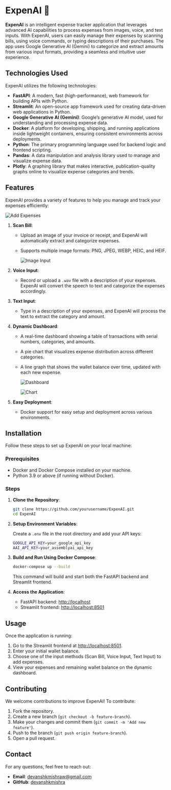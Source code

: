 # ExpenAI 💸

**ExpenAI** is an intelligent expense tracker application that leverages advanced AI capabilities to process expenses from images, voice, and text inputs. With ExpenAI, users can easily manage their expenses by scanning bills, using voice commands, or typing descriptions of their purchases. The app uses Google Generative AI (Gemini) to categorize and extract amounts from various input formats, providing a seamless and intuitive user experience.


## Technologies Used

ExpenAI utilizes the following technologies:

- **FastAPI**: A modern, fast (high-performance), web framework for building APIs with Python.
- **Streamlit**: An open-source app framework used for creating data-driven web applications in Python.
- **Google Generative AI (Gemini)**: Google’s generative AI model, used for understanding and processing expense data.
- **Docker**: A platform for developing, shipping, and running applications inside lightweight containers, ensuring consistent environments across deployments.
- **Python**: The primary programming language used for backend logic and frontend scripting.
- **Pandas**: A data manipulation and analysis library used to manage and visualize expense data.
- **Plotly**: A graphing library that makes interactive, publication-quality graphs online to visualize expense categories and trends.

## Features

ExpenAI provides a variety of features to help you manage and track your expenses efficiently:

![Add Expenses](https://i.imgur.com/J6baTvU.png "Add Expenses")

1. **Scan Bill**:
   - Upload an image of your invoice or receipt, and ExpenAI will automatically extract and categorize expenses.
   - Supports multiple image formats: PNG, JPEG, WEBP, HEIC, and HEIF.

     ![Image Input](https://i.imgur.com/m340vrV.png "Image Input")

2. **Voice Input**:
   - Record or upload a `.wav` file with a description of your expenses. ExpenAI will convert the speech to text and categorize the expenses accordingly.

3. **Text Input**:
   - Type in a description of your expenses, and ExpenAI will process the text to extract the category and amount.

4. **Dynamic Dashboard**:
   - A real-time dashboard showing a table of transactions with serial numbers, categories, and amounts.
   - A pie chart that visualizes expense distribution across different categories.
   - A line graph that shows the wallet balance over time, updated with each new expense.

     ![Dashboard](https://i.imgur.com/KKgGGvs.png "Dashboard")

     ![Chart](https://i.imgur.com/8sQbjYp.png "Chart")
     

5. **Easy Deployment**:
   - Docker support for easy setup and deployment across various environments.

## Installation

Follow these steps to set up ExpenAI on your local machine:

### Prerequisites

- Docker and Docker Compose installed on your machine.
- Python 3.9 or above (if running without Docker).

### Steps

1. **Clone the Repository**:

   ```bash
   git clone https://github.com/yourusername/ExpenAI.git
   cd ExpenAI
   ```

2. **Setup Environment Variables**:

   Create a `.env` file in the root directory and add your API keys:

   ```bash
   GOOGLE_API_KEY=your_google_api_key
   AAI_API_KEY=your_assemblyai_api_key
   ```

3. **Build and Run Using Docker Compose**:

   ```bash
   docker-compose up --build
   ```

   This command will build and start both the FastAPI backend and Streamlit frontend.

4. **Access the Application**:

   - FastAPI backend: [http://localhost](http://localhost)
   - Streamlit frontend: [http://localhost:8501](http://localhost:8501)

## Usage

Once the application is running:

1. Go to the Streamlit frontend at [http://localhost:8501](http://localhost:8501).
2. Enter your initial wallet balance.
3. Choose one of the input methods (Scan Bill, Voice Input, Text Input) to add expenses.
4. View your expenses and remaining wallet balance on the dynamic dashboard.

## Contributing

We welcome contributions to improve ExpenAI! To contribute:

1. Fork the repository.
2. Create a new branch (`git checkout -b feature-branch`).
3. Make your changes and commit them (`git commit -m 'Add new feature'`).
4. Push to the branch (`git push origin feature-branch`).
5. Open a pull request.

## Contact

For any questions, feel free to reach out:

- **Email**: devanshkmishraw@gmail.com
- **GitHub**: [devanshkmishra](https://github.com/devanshkmishra)
